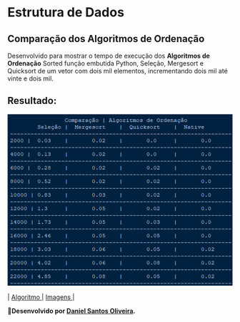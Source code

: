 # Estrutura de Dados
## Comparação dos Algoritmos de Ordenação
Desenvolvido para mostrar o tempo de execução dos **Algoritmos de Ordenação** Sorted função embutida Python, Seleção, Mergesort e Quicksort de um vetor com dois mil elementos, incrementando dois mil até vinte e dois mil.

## Resultado:

![ Resultado ](https://github.com/danielsantosoliveira/Estrutura-de-Dados/blob/main/Algoritmos-Ordenacao/imagens/resultado.PNG)

| [ Algoritmo ](https://github.com/danielsantosoliveira/Estrutura-de-Dados/blob/main/Algoritmos-Ordenacao/EP1.py)| [ Imagens ](https://github.com/danielsantosoliveira/Estrutura-de-Dados/tree/main/Algoritmos-Ordenacao/imagens)|
 

📐**Desenvolvido por [Daniel Santos Oliveira](https://github.com/danielsantosoliveira).**
